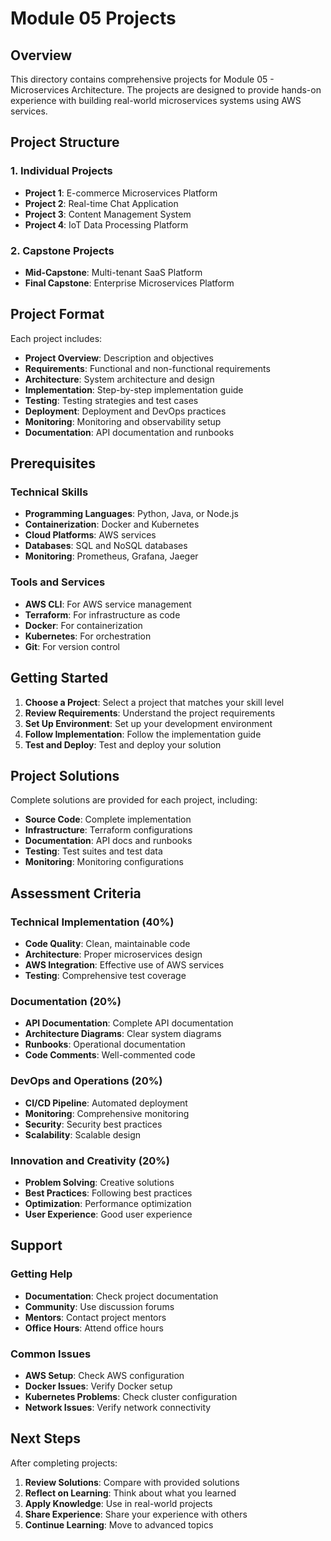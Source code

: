 # Module 05 Projects

## Overview

This directory contains comprehensive projects for Module 05 - Microservices Architecture. The projects are designed to provide hands-on experience with building real-world microservices systems using AWS services.

## Project Structure

### 1. Individual Projects
- **Project 1**: E-commerce Microservices Platform
- **Project 2**: Real-time Chat Application
- **Project 3**: Content Management System
- **Project 4**: IoT Data Processing Platform

### 2. Capstone Projects
- **Mid-Capstone**: Multi-tenant SaaS Platform
- **Final Capstone**: Enterprise Microservices Platform

## Project Format

Each project includes:
- **Project Overview**: Description and objectives
- **Requirements**: Functional and non-functional requirements
- **Architecture**: System architecture and design
- **Implementation**: Step-by-step implementation guide
- **Testing**: Testing strategies and test cases
- **Deployment**: Deployment and DevOps practices
- **Monitoring**: Monitoring and observability setup
- **Documentation**: API documentation and runbooks

## Prerequisites

### Technical Skills
- **Programming Languages**: Python, Java, or Node.js
- **Containerization**: Docker and Kubernetes
- **Cloud Platforms**: AWS services
- **Databases**: SQL and NoSQL databases
- **Monitoring**: Prometheus, Grafana, Jaeger

### Tools and Services
- **AWS CLI**: For AWS service management
- **Terraform**: For infrastructure as code
- **Docker**: For containerization
- **Kubernetes**: For orchestration
- **Git**: For version control

## Getting Started

1. **Choose a Project**: Select a project that matches your skill level
2. **Review Requirements**: Understand the project requirements
3. **Set Up Environment**: Set up your development environment
4. **Follow Implementation**: Follow the implementation guide
5. **Test and Deploy**: Test and deploy your solution

## Project Solutions

Complete solutions are provided for each project, including:
- **Source Code**: Complete implementation
- **Infrastructure**: Terraform configurations
- **Documentation**: API docs and runbooks
- **Testing**: Test suites and test data
- **Monitoring**: Monitoring configurations

## Assessment Criteria

### Technical Implementation (40%)
- **Code Quality**: Clean, maintainable code
- **Architecture**: Proper microservices design
- **AWS Integration**: Effective use of AWS services
- **Testing**: Comprehensive test coverage

### Documentation (20%)
- **API Documentation**: Complete API documentation
- **Architecture Diagrams**: Clear system diagrams
- **Runbooks**: Operational documentation
- **Code Comments**: Well-commented code

### DevOps and Operations (20%)
- **CI/CD Pipeline**: Automated deployment
- **Monitoring**: Comprehensive monitoring
- **Security**: Security best practices
- **Scalability**: Scalable design

### Innovation and Creativity (20%)
- **Problem Solving**: Creative solutions
- **Best Practices**: Following best practices
- **Optimization**: Performance optimization
- **User Experience**: Good user experience

## Support

### Getting Help
- **Documentation**: Check project documentation
- **Community**: Use discussion forums
- **Mentors**: Contact project mentors
- **Office Hours**: Attend office hours

### Common Issues
- **AWS Setup**: Check AWS configuration
- **Docker Issues**: Verify Docker setup
- **Kubernetes Problems**: Check cluster configuration
- **Network Issues**: Verify network connectivity

## Next Steps

After completing projects:
1. **Review Solutions**: Compare with provided solutions
2. **Reflect on Learning**: Think about what you learned
3. **Apply Knowledge**: Use in real-world projects
4. **Share Experience**: Share your experience with others
5. **Continue Learning**: Move to advanced topics
